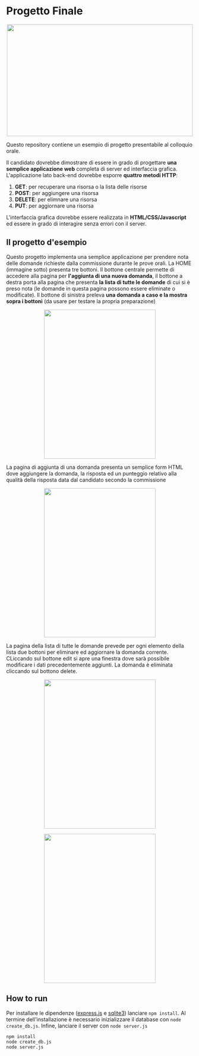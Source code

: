 # Progetto Finale

<p align="center">
<img src="https://github.com/kinderp/progetto_finale/blob/main/images/progetto_finale.gif" width="500" height="300" align="center">
</p>

Questo repository contiene un esempio di progetto presentabile al colloquio orale.

Il candidato dovrebbe dimostrare di essere in grado di progettare __una semplice applicazione web__ completa di server ed interfaccia grafica. L'applicazione lato back-end dovrebbe esporre __quattro metodi HTTP__:

1. __GET__: per recuperare una risorsa o la lista delle risorse
2. __POST__: per aggiungere una risorsa
3. __DELETE__: per elimnare una risorsa
4. __PUT__: per aggiornare una risorsa

L'interfaccia grafica dovrebbe essere realizzata in __HTML/CSS/Javascript__ ed essere in grado di interagire senza errori con il server.

## Il progetto d'esempio
Questo progetto implementa una semplice applicazione per prendere nota delle domande richieste dalla commissione durante le prove orali.
La HOME (immagine sotto) presenta tre bottoni. Il bottone centrale permette di accedere alla pagina per __l'aggiunta di una nuova domanda__,
il bottone a destra porta alla pagina che presenta __la lista di tutte le domande__ di cui si è preso nota (le domande in questa pagina possono
essere eliminate o modificate). Il bottone di sinistra preleva __una domanda a caso e la mostra sopra i bottoni__ (da usare per testare la propria preparazione)

<p align="center">
<img src="https://github.com/kinderp/progetto_finale/blob/main/images/home.jpg" width="300" height="400">
</p>

La pagina di aggiunta di una domanda presenta un semplice form HTML dove aggiungere la domanda, la risposta ed un punteggio relativo alla qualità della risposta data dal candidato secondo la commissione

<p align="center">
<img src="https://github.com/kinderp/progetto_finale/blob/main/images/add.jpg" width="300" height="400">
</p>

La pagina della lista di tutte le domande prevede per ogni elemento della lista due bottoni per eliminare ed aggiornare la domanda corrente. CLiccando sul bottone edit si apre una finestra dove sarà possibile modificare i dati precedentemente aggiunti. La domanda è eliminata cliccando sul bottono delete.

<p align="center">
<img src="https://github.com/kinderp/progetto_finale/blob/main/images/list.jpg" width="300" height="400">
</p>

<p align="center">
<img src="https://github.com/kinderp/progetto_finale/blob/main/images/edit.jpg" width="300" height="400">
</p>

## How to run
Per installare le dipendenze ([express.js](https://expressjs.com/) e [sqlite3](https://www.npmjs.com/package/sqlite3)) lanciare `npm install`. Al termine dell'installazione è necessario inizializzare il database con `node create_db.js`. Infine, lanciare il server con `node server.js`

```
npm install
node create_db.js
node server.js
```

